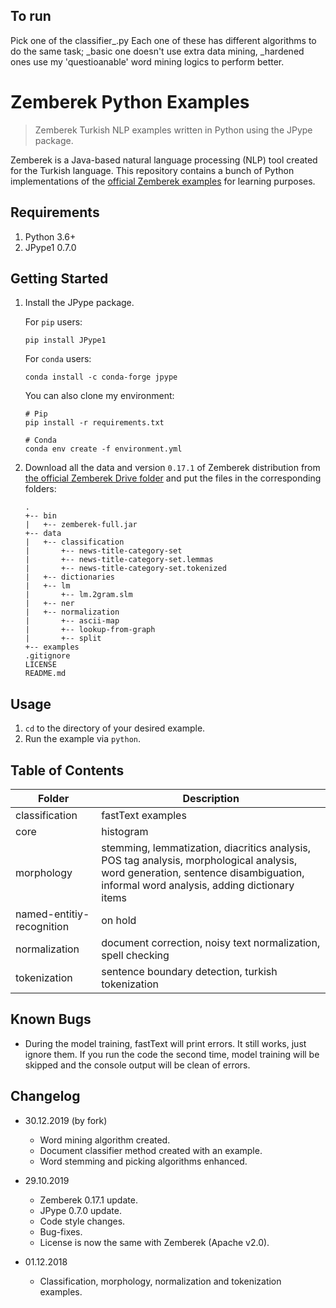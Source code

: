 ## To run

Pick one of the classifier_.py 
Each one of these has different algorithms to do the same task;
_basic one doesn't use extra data mining,
_hardened ones use my 'questioanable' word mining logics to perform better.


# Zemberek Python Examples

> Zemberek Turkish NLP examples written in Python using the JPype package.

Zemberek is a Java-based natural language processing (NLP) tool created for the Turkish language. This repository contains a bunch of Python implementations of the [official Zemberek examples](https://github.com/ahmetaa/zemberek-nlp/tree/master/examples/src/main/java/zemberek/examples) for learning purposes.

## Requirements

1.  Python 3.6+
2.  JPype1 0.7.0

## Getting Started

1.  Install the JPype package.

    For `pip` users:

    ```console
    pip install JPype1
    ```

    For `conda` users:

    ```console
    conda install -c conda-forge jpype
    ```

    You can also clone my environment:

    ```console
    # Pip
    pip install -r requirements.txt

    # Conda
    conda env create -f environment.yml
    ```

2.  Download all the data and version `0.17.1` of Zemberek distribution from [the official Zemberek Drive folder](https://drive.google.com/drive/folders/0B9TrB39LQKZWSjNKdVcwWUxxUm8?usp=sharing) and put the files in the corresponding folders:

        .
        +-- bin
        |   +-- zemberek-full.jar
        +-- data
        |   +-- classification
        |       +-- news-title-category-set
        |       +-- news-title-category-set.lemmas
        |       +-- news-title-category-set.tokenized
        |   +-- dictionaries
        |   +-- lm
        |       +-- lm.2gram.slm
        |   +-- ner
        |   +-- normalization
        |       +-- ascii-map
        |       +-- lookup-from-graph
        |       +-- split
        +-- examples
        .gitignore
        LICENSE
        README.md

## Usage

1. `cd` to the directory of your desired example.
2. Run the example via `python`.

## Table of Contents

| Folder                    | Description                                                                                                                                                                       |
| ------------------------- | --------------------------------------------------------------------------------------------------------------------------------------------------------------------------------- |
| classification            | fastText examples                                                                                                                                                                 |
| core                      | histogram                                                                                                                                                                         |
| morphology                | stemming, lemmatization, diacritics analysis, POS tag analysis, morphological analysis, word generation, sentence disambiguation, informal word analysis, adding dictionary items |
| named-entitiy-recognition | on hold                                                                                                                                                                           |
| normalization             | document correction, noisy text normalization, spell checking                                                                                                                     |
| tokenization              | sentence boundary detection, turkish tokenization                                                                                                                                 |

## Known Bugs

-   During the model training, fastText will print errors. It still works, just ignore them. If you run the code the second time, model training will be skipped and the console output will be clean of errors.

## Changelog
-   30.12.2019 (by fork)
    -   Word mining algorithm created.
    -   Document classifier method created with an example.
    -   Word stemming and picking algorithms enhanced.

-   29.10.2019
    -   Zemberek 0.17.1 update.
    -   JPype 0.7.0 update.
    -   Code style changes.
    -   Bug-fixes.
    -   License is now the same with Zemberek (Apache v2.0).
-   01.12.2018
    -   Classification, morphology, normalization and tokenization examples.
